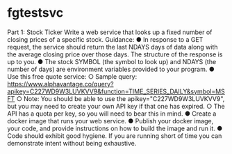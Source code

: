 # fgtestsvc
Part 1: Stock Ticker
Write a web service that looks up a fixed number of closing prices of a specific stock. 
Guidance:
● In response to a GET request, the service should return the last NDAYS days of data along with the
average closing price over those days. The structure of the response is up to you.
● The stock SYMBOL (the symbol to look up) and NDAYS (the number of days) are environment
variables provided to your program.
● Use this free quote service:
○ Sample query:
https://www.alphavantage.co/query?apikey=C227WD9W3LUVKVV9&function=TIME_SERIES_DAILY&symbol=MSFT
○ Note: You should be able to use the apikey="C227WD9W3LUVKVV9", but you may need to
create your own API key if that one has expired.
○ The API has a quota per key, so you will need to bear this in mind.
● Create a docker image that runs your web service.
● Publish your docker image, your code, and provide instructions on how to build the image and run it.
● Code should exhibit good hygiene. If you are running short of time you can demonstrate intent
without being exhaustive.